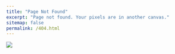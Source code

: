 ```yaml
---
title: "Page Not Found"
excerpt: "Page not found. Your pixels are in another canvas."
sitemap: false
permalink: /404.html
---
```


![](
https://i0.wp.com/learn.onemonth.com/wp-content/uploads/2017/08/1-10.png?fit=845%2C503&ssl=1)
